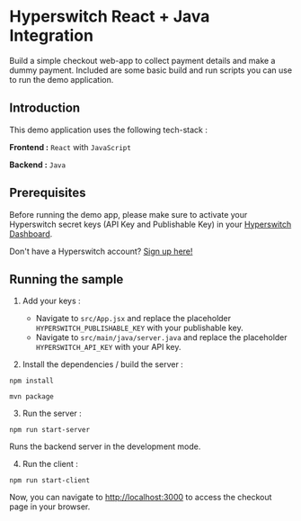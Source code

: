 # Hyperswitch React + Java Integration

Build a simple checkout web-app to collect payment details and make a dummy payment. Included are some basic build and run scripts you can use to run the demo application.

## Introduction

This demo application uses the following tech-stack :

**Frontend :** `React` with `JavaScript`

**Backend :** `Java`  

## Prerequisites

Before running the demo app, please make sure to activate your Hyperswitch secret keys (API Key and Publishable Key) in your [Hyperswitch Dashboard](https://app.hyperswitch.io/developers). 

Don't have a Hyperswitch account? [Sign up here!](https://app.hyperswitch.io/register) 

## Running the sample

1. Add your keys :
    - Navigate to `src/App.jsx` and replace the placeholder `HYPERSWITCH_PUBLISHABLE_KEY` with your publishable key.
    - Navigate to `src/main/java/server.java` and replace the placeholder `HYPERSWITCH_API_KEY` with your API key.

2. Install the dependencies / build the server : 

~~~
npm install
~~~
~~~
mvn package
~~~

3. Run the server :

~~~
npm run start-server
~~~

Runs the backend server in the development mode.

4. Run the client :

~~~
npm run start-client
~~~

Now, you can navigate to [http://localhost:3000](http://localhost:3000) to access the checkout page in your browser.
